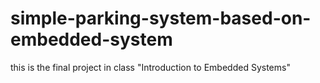 # simple-parking-system-based-on-embedded-system
this is the final project in class "Introduction to Embedded Systems"
